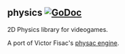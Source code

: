 ## physics [![GoDoc](https://godoc.org/github.com/TheCodeTherapy/graylib/physics?status.svg)](https://godoc.org/github.com/TheCodeTherapy/graylib/physics)

2D Physics library for videogames.

A port of Victor Fisac's [physac engine](https://github.com/raysan5/physac/blob/master/src/physac.h).
